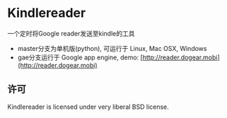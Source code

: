 # Kindlereader

一个定时将Google reader发送至kindle的工具

* master分支为单机版(python), 可运行于 Linux, Mac OSX, Windows
* gae分支运行于 Google app engine, demo: [http://reader.dogear.mobi](http://reader.dogear.mobi)

## 许可

Kindlereader is licensed under very liberal BSD license.
